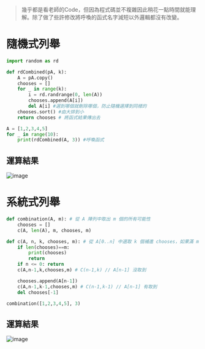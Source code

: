 > 幾乎都是看老師的Code，但因為程式碼並不複雜因此稍花一點時間就能理解。除了做了些許修改將呼喚的函式名字減短以外邏輯都沒有改變。
> 
# 隨機式列舉

```py
import random as rd

def rdCombined(pA, k):
    A = pA.copy()
    chooses = []
    for _ in range(k):
        i = rd.randrange(0, len(A))
        chooses.append(A[i])
        del A[i] #選到哪個就刪除哪個，防止隨機選擇到同樣的
    chooses.sort() #由大排到小
    return chooses # 將函式結果傳出去

A = [1,2,3,4,5]
for _ in range(10):
    print(rdCombined(A, 3)) #呼喚函式
```

## 運算結果

![image](https://user-images.githubusercontent.com/79677951/208236011-2dc8b8d8-5f89-49b9-a939-5e971b67e93d.png)


# 系統式列舉

```py
def combination(A, m): # 從 A 陣列中取出 m 個的所有可能性
    chooses = []
    c(A, len(A), m, chooses, m)

def c(A, n, k, chooses, m): # 從 A[0..n] 中選取 k 個補進 chooses，如果滿 m 個就印出
    if len(chooses)==m:
        print(chooses)
        return
    if n <= 0: return
    c(A,n-1,k,chooses,m) # C(n-1,k) // A[n-1] 沒取到

    chooses.append(A[n-1])
    c(A,n-1,k-1,chooses,m) # C(n-1,k-1) // A[n-1] 有取到
    del chooses[-1]

combination([1,2,3,4,5], 3)
```
## 運算結果

![image](https://user-images.githubusercontent.com/79677951/208236086-cb1c36eb-d3f7-42df-aa07-48ecb2965b4f.png)
